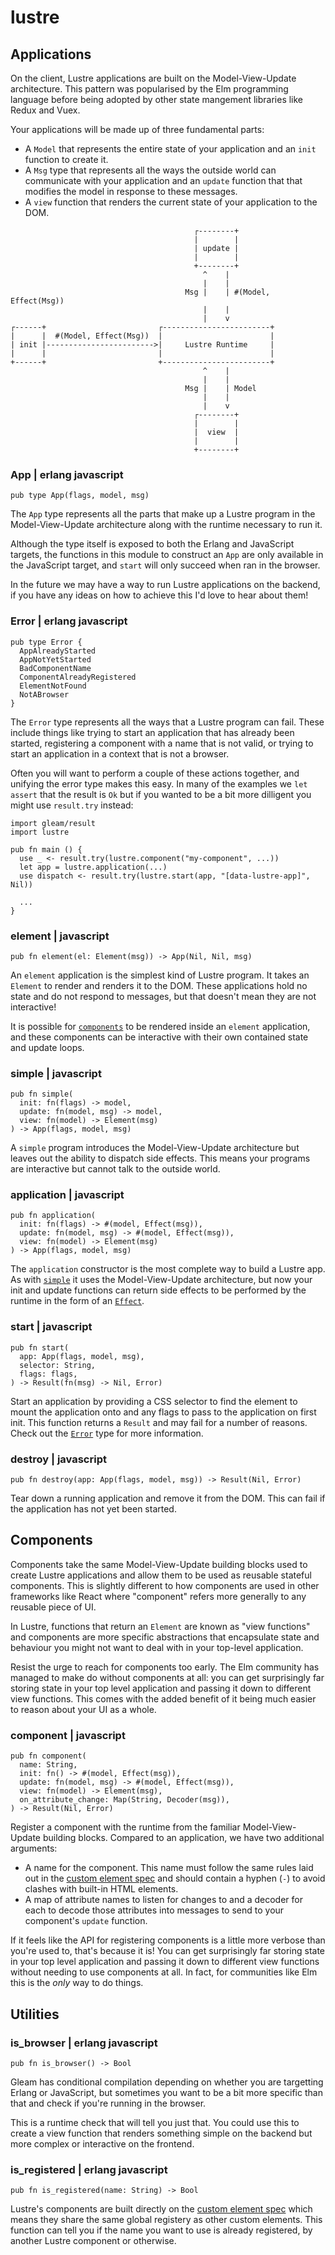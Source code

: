 # lustre

## Applications

On the client, Lustre applications are built on the Model-View-Update architecture.
This pattern was popularised by the Elm programming language before being adopted
by other state mangement libraries like Redux and Vuex.

Your applications will be made up of three fundamental parts:

- A `Model` that represents the entire state of your application and an `init`
  function to create it.
- A `Msg` type that represents all the ways the outside world can communicate
  with your application and an `update` function that that modifies the model
  in response to these messages.
- A `view` function that renders the current state of your application to the
  DOM.

```
                                         ┌--------+
                                         |        |
                                         | update |
                                         |        |
                                         +--------+
                                           ^    |
                                           |    |
                                       Msg |    | #(Model, Effect(Msg))
                                           |    |
                                           |    v
┌------+                         ┌------------------------+
|      |  #(Model, Effect(Msg))  |                        |
| init |------------------------>|     Lustre Runtime     |
|      |                         |                        |
+------+                         +------------------------+
                                           ^    |
                                           |    |
                                       Msg |    | Model
                                           |    |
                                           |    v
                                         ┌--------+
                                         |        |
                                         |  view  |
                                         |        |
                                         +--------+
```

### App | erlang javascript

```gleam
pub type App(flags, model, msg)
```

The `App` type represents all the parts that make up a Lustre program in the
Model-View-Update architecture along with the runtime necessary to run it.

Although the type itself is exposed to both the Erlang and JavaScript targets,
the functions in this module to construct an `App` are only available in the
JavaScript target, and `start` will only succeed when ran in the browser.

In the future we may have a way to run Lustre applications on the backend, if
you have any ideas on how to achieve this I'd love to hear about them!

### Error | erlang javascript

```gleam
pub type Error {
  AppAlreadyStarted
  AppNotYetStarted
  BadComponentName
  ComponentAlreadyRegistered
  ElementNotFound
  NotABrowser
}
```

The `Error` type represents all the ways that a Lustre program can fail. These
include things like trying to start an application that has already been started,
registering a component with a name that is not valid, or trying to start an
application in a context that is not a browser.

Often you will want to perform a couple of these actions together, and unifying
the error type makes this easy. In many of the examples we `let assert` that the
result is `Ok` but if you wanted to be a bit more dilligent you might use
`result.try` instead:

```gleam
import gleam/result
import lustre

pub fn main () {
  use _ <- result.try(lustre.component("my-component", ...))
  let app = lustre.application(...)
  use dispatch <- result.try(lustre.start(app, "[data-lustre-app]", Nil))

  ...
}
```

### element | javascript

```gleam
pub fn element(el: Element(msg)) -> App(Nil, Nil, msg)
```

An `element` application is the simplest kind of Lustre program. It takes an
`Element` to render and renders it to the DOM. These applications hold no state
and do not respond to messages, but that doesn't mean they are not interactive!

It is possible for [`components`](#component) to be rendered inside an
`element` application, and these components can be interactive with their own
contained state and update loops.

### simple | javascript

```gleam
pub fn simple(
  init: fn(flags) -> model,
  update: fn(model, msg) -> model,
  view: fn(model) -> Element(msg)
) -> App(flags, model, msg)
```

A `simple` program introduces the Model-View-Update architecture but leaves out
the ability to dispatch side effects. This means your programs are interactive
but cannot talk to the outside world.

### application | javascript

```gleam
pub fn application(
  init: fn(flags) -> #(model, Effect(msg)),
  update: fn(model, msg) -> #(model, Effect(msg)),
  view: fn(model) -> Element(msg)
) -> App(flags, model, msg)
```

The `application` constructor is the most complete way to build a Lustre app. As
with [`simple`](#simple) it uses the Model-View-Update architecture, but now your
init and update functions can return side effects to be performed by the runtime
in the form of an [`Effect`](/api/lustre/effect#effect-type).

### start | javascript

```gleam
pub fn start(
  app: App(flags, model, msg),
  selector: String,
  flags: flags,
) -> Result(fn(msg) -> Nil, Error)
```

Start an application by providing a CSS selector to find the element to mount the
application onto and any flags to pass to the application on first init. This
function returns a `Result` and may fail for a number of reasons. Check out the
[`Error`](#error-type) type for more information.

### destroy | javascript

```gleam
pub fn destroy(app: App(flags, model, msg)) -> Result(Nil, Error)
```

Tear down a running application and remove it from the DOM. This can fail if the
application has not yet been started.

## Components

Components take the same Model-View-Update building blocks used to create Lustre
applications and allow them to be used as reusable stateful components. This is
slightly different to how components are used in other frameworks like React
where "component" refers more generally to any reusable piece of UI.

In Lustre, functions that return an `Element` are known as "view functions" and
components are more specific abstractions that encapsulate state and behaviour
you might not want to deal with in your top-level application.

Resist the urge to reach for components too early. The Elm community has managed
to make do without components at all: you can get surprisingly far storing state
in your top level application and passing it down to different view functions.
This comes with the added benefit of it being much easier to reason about your
UI as a whole.

### component | javascript

```gleam
pub fn component(
  name: String,
  init: fn() -> #(model, Effect(msg)),
  update: fn(model, msg) -> #(model, Effect(msg)),
  view: fn(model) -> Element(msg),
  on_attribute_change: Map(String, Decoder(msg)),
) -> Result(Nil, Error)
```

Register a component with the runtime from the familiar Model-View-Update building
blocks. Compared to an application, we have two additional arguments:

- A name for the component. This name must follow the same rules laid out in the
  [custom element spec](https://html.spec.whatwg.org/multipage/custom-elements.html#valid-custom-element-name)
  and should contain a hyphen (`-`) to avoid clashes with built-in HTML elements.
- A map of attribute names to listen for changes to and a decoder for each to
  decode those attributes into messages to send to your component's `update`
  function.

If it feels like the API for registering components is a little more verbose than
you're used to, that's because it is! You can get surprisingly far storing state
in your top level application and passing it down to different view functions
without needing to use components at all. In fact, for communities like Elm this
is the _only_ way to do things.

## Utilities

### is_browser | erlang javascript

```gleam
pub fn is_browser() -> Bool
```

Gleam has conditional compilation depending on whether you are targetting Erlang
or JavaScript, but sometimes you want to be a bit more specific than that and
check if you're running in the browser.

This is a runtime check that will tell you just that. You could use this to create
a view function that renders something simple on the backend but more complex or
interactive on the frontend.

### is_registered | erlang javascript

```gleam
pub fn is_registered(name: String) -> Bool
```

Lustre's components are built directly on the
[custom element spec](https://html.spec.whatwg.org/multipage/custom-elements.html)
which means they share the same global registery as other custom elements. This
function can tell you if the name you want to use is already registered, by another
Lustre component or otherwise.
